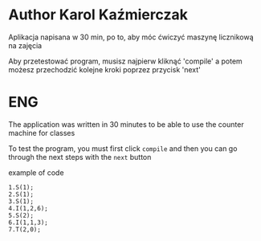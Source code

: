 # Author Karol Kaźmierczak

Aplikacja napisana w 30 min, po to, aby móc ćwiczyć maszynę licznikową na zajęcia

Aby przetestować program, musisz najpierw kliknąć 'compile' a potem możesz przechodzić kolejne kroki poprzez przycisk 'next'

# ENG

The application was written in 30 minutes to be able to use the counter machine for classes

To test the program, you must first click `compile` and then you can go through the next steps with the `next` button

example of code

```
1.S(1);
2.S(1);
3.S(1);
4.I(1,2,6);
5.S(2);
6.I(1,1,3);
7.T(2,0);

```
